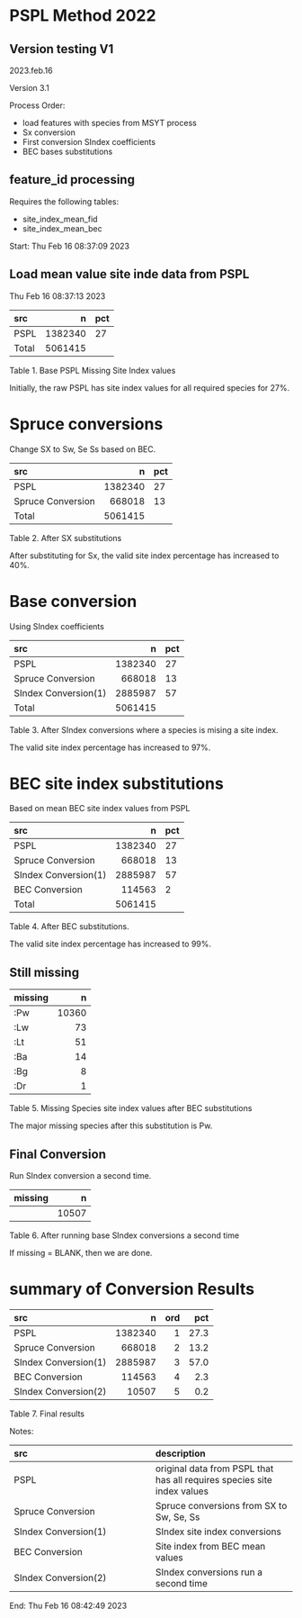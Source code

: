 # PSPL Method 2022

## Version testing V1

2023.feb.16

Version 3.1

Process Order:

-   load features with species from MSYT process
-   Sx conversion
-   First conversion SIndex coefficients
-   BEC bases substitutions

## feature\_id processing

Requires the following tables:

-   site\_index\_mean\_fid
-   site\_index\_mean\_bec

Start: Thu Feb 16 08:37:09 2023

## Load mean value site inde data from PSPL

Thu Feb 16 08:37:13 2023

<table>
<thead>
<tr class="header">
<th style="text-align: left;">src</th>
<th style="text-align: right;">n</th>
<th style="text-align: left;">pct</th>
</tr>
</thead>
<tbody>
<tr class="odd">
<td style="text-align: left;">PSPL</td>
<td style="text-align: right;">1382340</td>
<td style="text-align: left;">27</td>
</tr>
<tr class="even">
<td style="text-align: left;">Total</td>
<td style="text-align: right;">5061415</td>
<td style="text-align: left;"></td>
</tr>
</tbody>
</table>

Table 1. Base PSPL Missing Site Index values

Initially, the raw PSPL has site index values for all required species
for 27%.

# Spruce conversions

Change SX to Sw, Se Ss based on BEC.

<table>
<thead>
<tr class="header">
<th style="text-align: left;">src</th>
<th style="text-align: right;">n</th>
<th style="text-align: left;">pct</th>
</tr>
</thead>
<tbody>
<tr class="odd">
<td style="text-align: left;">PSPL</td>
<td style="text-align: right;">1382340</td>
<td style="text-align: left;">27</td>
</tr>
<tr class="even">
<td style="text-align: left;">Spruce Conversion</td>
<td style="text-align: right;">668018</td>
<td style="text-align: left;">13</td>
</tr>
<tr class="odd">
<td style="text-align: left;">Total</td>
<td style="text-align: right;">5061415</td>
<td style="text-align: left;"></td>
</tr>
</tbody>
</table>

Table 2. After SX substitutions

After substituting for Sx, the valid site index percentage has increased
to 40%.

# Base conversion

Using SIndex coefficients

<table>
<thead>
<tr class="header">
<th style="text-align: left;">src</th>
<th style="text-align: right;">n</th>
<th style="text-align: left;">pct</th>
</tr>
</thead>
<tbody>
<tr class="odd">
<td style="text-align: left;">PSPL</td>
<td style="text-align: right;">1382340</td>
<td style="text-align: left;">27</td>
</tr>
<tr class="even">
<td style="text-align: left;">Spruce Conversion</td>
<td style="text-align: right;">668018</td>
<td style="text-align: left;">13</td>
</tr>
<tr class="odd">
<td style="text-align: left;">SIndex Conversion(1)</td>
<td style="text-align: right;">2885987</td>
<td style="text-align: left;">57</td>
</tr>
<tr class="even">
<td style="text-align: left;">Total</td>
<td style="text-align: right;">5061415</td>
<td style="text-align: left;"></td>
</tr>
</tbody>
</table>

Table 3. After SIndex conversions where a species is mising a site
index.

The valid site index percentage has increased to 97%.

# BEC site index substitutions

Based on mean BEC site index values from PSPL

<table>
<thead>
<tr class="header">
<th style="text-align: left;">src</th>
<th style="text-align: right;">n</th>
<th style="text-align: left;">pct</th>
</tr>
</thead>
<tbody>
<tr class="odd">
<td style="text-align: left;">PSPL</td>
<td style="text-align: right;">1382340</td>
<td style="text-align: left;">27</td>
</tr>
<tr class="even">
<td style="text-align: left;">Spruce Conversion</td>
<td style="text-align: right;">668018</td>
<td style="text-align: left;">13</td>
</tr>
<tr class="odd">
<td style="text-align: left;">SIndex Conversion(1)</td>
<td style="text-align: right;">2885987</td>
<td style="text-align: left;">57</td>
</tr>
<tr class="even">
<td style="text-align: left;">BEC Conversion</td>
<td style="text-align: right;">114563</td>
<td style="text-align: left;">2</td>
</tr>
<tr class="odd">
<td style="text-align: left;">Total</td>
<td style="text-align: right;">5061415</td>
<td style="text-align: left;"></td>
</tr>
</tbody>
</table>

Table 4. After BEC substitutions.

The valid site index percentage has increased to 99%.

## Still missing

<table>
<thead>
<tr class="header">
<th style="text-align: left;">missing</th>
<th style="text-align: right;">n</th>
</tr>
</thead>
<tbody>
<tr class="odd">
<td style="text-align: left;">:Pw</td>
<td style="text-align: right;">10360</td>
</tr>
<tr class="even">
<td style="text-align: left;">:Lw</td>
<td style="text-align: right;">73</td>
</tr>
<tr class="odd">
<td style="text-align: left;">:Lt</td>
<td style="text-align: right;">51</td>
</tr>
<tr class="even">
<td style="text-align: left;">:Ba</td>
<td style="text-align: right;">14</td>
</tr>
<tr class="odd">
<td style="text-align: left;">:Bg</td>
<td style="text-align: right;">8</td>
</tr>
<tr class="even">
<td style="text-align: left;">:Dr</td>
<td style="text-align: right;">1</td>
</tr>
</tbody>
</table>

Table 5. Missing Species site index values after BEC substitutions

The major missing species after this substitution is Pw.

## Final Conversion

Run SIndex conversion a second time.

<table>
<thead>
<tr class="header">
<th style="text-align: left;">missing</th>
<th style="text-align: right;">n</th>
</tr>
</thead>
<tbody>
<tr class="odd">
<td style="text-align: left;"></td>
<td style="text-align: right;">10507</td>
</tr>
</tbody>
</table>

Table 6. After running base SIndex conversions a second time

If missing = BLANK, then we are done.

# summary of Conversion Results

<table>
<thead>
<tr class="header">
<th style="text-align: left;">src</th>
<th style="text-align: right;">n</th>
<th style="text-align: right;">ord</th>
<th style="text-align: right;">pct</th>
</tr>
</thead>
<tbody>
<tr class="odd">
<td style="text-align: left;">PSPL</td>
<td style="text-align: right;">1382340</td>
<td style="text-align: right;">1</td>
<td style="text-align: right;">27.3</td>
</tr>
<tr class="even">
<td style="text-align: left;">Spruce Conversion</td>
<td style="text-align: right;">668018</td>
<td style="text-align: right;">2</td>
<td style="text-align: right;">13.2</td>
</tr>
<tr class="odd">
<td style="text-align: left;">SIndex Conversion(1)</td>
<td style="text-align: right;">2885987</td>
<td style="text-align: right;">3</td>
<td style="text-align: right;">57.0</td>
</tr>
<tr class="even">
<td style="text-align: left;">BEC Conversion</td>
<td style="text-align: right;">114563</td>
<td style="text-align: right;">4</td>
<td style="text-align: right;">2.3</td>
</tr>
<tr class="odd">
<td style="text-align: left;">SIndex Conversion(2)</td>
<td style="text-align: right;">10507</td>
<td style="text-align: right;">5</td>
<td style="text-align: right;">0.2</td>
</tr>
</tbody>
</table>

Table 7. Final results

Notes:

<table>
<colgroup>
<col style="width: 50%" />
<col style="width: 50%" />
</colgroup>
<thead>
<tr class="header">
<th style="text-align: left;">src</th>
<th style="text-align: left;">description</th>
</tr>
</thead>
<tbody>
<tr class="odd">
<td style="text-align: left;">PSPL</td>
<td style="text-align: left;">original data from PSPL that has all
requires species site index values</td>
</tr>
<tr class="even">
<td style="text-align: left;">Spruce Conversion</td>
<td style="text-align: left;">Spruce conversions from SX to Sw, Se,
Ss</td>
</tr>
<tr class="odd">
<td style="text-align: left;">SIndex Conversion(1)</td>
<td style="text-align: left;">SIndex site index conversions</td>
</tr>
<tr class="even">
<td style="text-align: left;">BEC Conversion</td>
<td style="text-align: left;">Site index from BEC mean values</td>
</tr>
<tr class="odd">
<td style="text-align: left;">SIndex Conversion(2)</td>
<td style="text-align: left;">SIndex conversions run a second time</td>
</tr>
</tbody>
</table>

End: Thu Feb 16 08:42:49 2023
